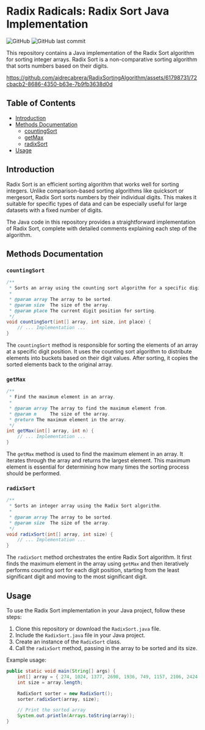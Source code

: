# Radix Radicals: Radix Sort Java Implementation

![GitHub](https://img.shields.io/github/license/aidrecabrera/radixsortingalgorithm)
![GitHub last commit](https://img.shields.io/github/last-commit/aidrecabrera/radixsortingalgorithm)

This repository contains a Java implementation of the Radix Sort algorithm for sorting integer arrays. Radix Sort is a non-comparative sorting algorithm that sorts numbers based on their digits.

https://github.com/aidrecabrera/RadixSortingAlgorithm/assets/61798731/72cbacb2-8686-4350-b63e-7b9fb3638d0d

## Table of Contents

- [Introduction](#introduction)
- [Methods Documentation](#methods-documentation)
  - [countingSort](#countingsort)
  - [getMax](#getmax)
  - [radixSort](#radixsort)
- [Usage](#usage)

## Introduction

Radix Sort is an efficient sorting algorithm that works well for sorting integers. Unlike comparison-based sorting algorithms like quicksort or mergesort, Radix Sort sorts numbers by their individual digits. This makes it suitable for specific types of data and can be especially useful for large datasets with a fixed number of digits.

The Java code in this repository provides a straightforward implementation of Radix Sort, complete with detailed comments explaining each step of the algorithm.

## Methods Documentation

### `countingSort`

```java
/**
 * Sorts an array using the counting sort algorithm for a specific digit position.
 *
 * @param array The array to be sorted.
 * @param size  The size of the array.
 * @param place The current digit position for sorting.
 */
void countingSort(int[] array, int size, int place) {
    // ... Implementation ...
}
```

The `countingSort` method is responsible for sorting the elements of an array at a specific digit position. It uses the counting sort algorithm to distribute elements into buckets based on their digit values. After sorting, it copies the sorted elements back to the original array.

### `getMax`

```java
/**
 * Find the maximum element in an array.
 *
 * @param array The array to find the maximum element from.
 * @param n     The size of the array.
 * @return The maximum element in the array.
 */
int getMax(int[] array, int n) {
    // ... Implementation ...
}
```

The `getMax` method is used to find the maximum element in an array. It iterates through the array and returns the largest element. This maximum element is essential for determining how many times the sorting process should be performed.

### `radixSort`

```java
/**
 * Sorts an integer array using the Radix Sort algorithm.
 *
 * @param array The array to be sorted.
 * @param size  The size of the array.
 */
void radixSort(int[] array, int size) {
    // ... Implementation ...
}
```

The `radixSort` method orchestrates the entire Radix Sort algorithm. It first finds the maximum element in the array using `getMax` and then iteratively performs counting sort for each digit position, starting from the least significant digit and moving to the most significant digit.

## Usage

To use the Radix Sort implementation in your Java project, follow these steps:

1. Clone this repository or download the `RadixSort.java` file.
2. Include the `RadixSort.java` file in your Java project.
3. Create an instance of the `RadixSort` class.
4. Call the `radixSort` method, passing in the array to be sorted and its size.

Example usage:

```java
public static void main(String[] args) {
    int[] array = { 274, 1024, 1377, 2698, 1936, 749, 1157, 2106, 2424, 1854 };
    int size = array.length;

    RadixSort sorter = new RadixSort();
    sorter.radixSort(array, size);

    // Print the sorted array
    System.out.println(Arrays.toString(array));
}
```


